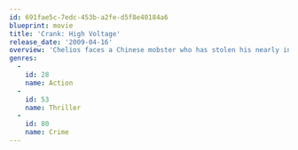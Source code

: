 ```yaml
---
id: 691fae5c-7edc-453b-a2fe-d5f8e40184a6
blueprint: movie
title: 'Crank: High Voltage'
release_date: '2009-04-16'
overview: 'Chelios faces a Chinese mobster who has stolen his nearly indestructible heart and replaced it with a battery-powered ticker that requires regular jolts of electricity to keep working.'
genres:
  -
    id: 28
    name: Action
  -
    id: 53
    name: Thriller
  -
    id: 80
    name: Crime
---
```


